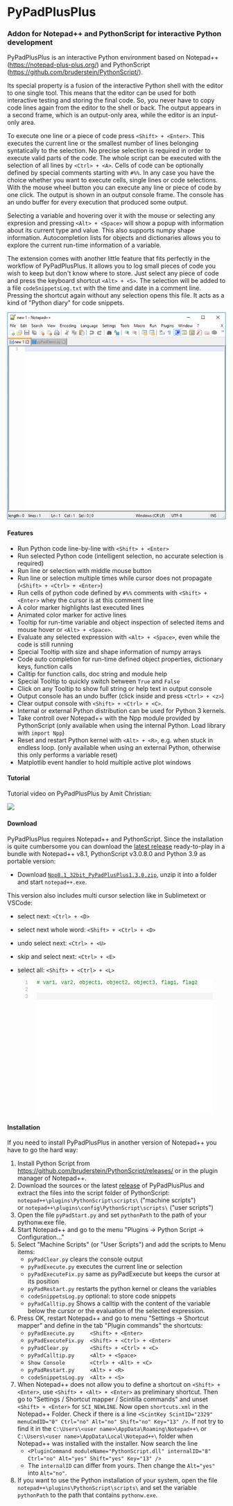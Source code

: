 # PyPadPlusPlus
### Addon for Notepad++ and PythonScript for interactive Python development

PyPadPlusPlus is an interactive Python environment based on Notepad++ (https://notepad-plus-plus.org/) and PythonScript (https://github.com/bruderstein/PythonScript/).

Its special property is a fusion of the interactive Python shell with the editor to one single tool. This means that the editor can be used for both interactive testing and storing the final code. So, you never have to copy code lines again from the editor to the shell or back. The output appears in a second frame, which is an output-only area, while the editor is an input-only area.

To execute one line or a piece of code press `<Shift> + <Enter>`. This executes the current line or the smallest number of lines belonging syntatically to the selection. No precise selection is required in order to execute valid parts of the code. The whole script can be executed with the selection of all lines by `<Ctrl> + <A>`. Cells of code can be optionally defined by special comments starting with `#%%`. In any case you have the choice whether you want to execute cells, single lines or code selections. With the mouse wheel button you can execute any line or piece of code by one click. The output is shown in an output console frame. The console has an undo buffer for every execution that produced some output.

Selecting a variable and hovering over it with the mouse or selecting any expresion and pressing `<Alt> + <Space>` will show a popup with information about its current type and value. This also supports numpy shape information. Autocompletion lists for objects and dictionaries allows you to explore the current run-time information of a variable.

The extension comes with another little feature that fits perfectly in the workflow of PyPadPlusPlus. It allows you to log small pieces of code you wish to keep but don't know where to store. Just select any piece of code and press the keyboard shortcut `<Alt> + <S>`. The selection will be added to a file `codeSnippetsLog.txt` with the time and date in a comment line. Pressing the shortcut again without any selection opens this file. It acts as a kind of "Python diary" for code snippets.

<img src="https://raw.githubusercontent.com/bitagoras/PyPadPlusPlus/master/demo/pyPadDemo.gif">

#### Features

* Run Python code line-by-line with `<Shift> + <Enter>`
* Run selected Python code (intelligent selection, no accurate selection is required)
* Run line or selection with middle mouse button
* Run line or selection multiple times while cursor does not propagate (`<Shift> + <Ctrl> + <Enter>`)
* Run cells of python code defined by `#%%` comments with `<Shift> + <Enter>` whey the cursor is at this comment line
* A color marker highlights last executed lines
* Animated color marker for active lines
* Tooltip for run-time variable and object inspection of selected items and mouse hover or `<Alt> + <Space>`.
* Evaluate any selected expression with `<Alt> + <Space>`, even while the code is still running
* Special Tooltip with size and shape information of numpy arrays
* Code auto completion for run-time defined object properties, dictionary keys, function calls
* Calltip for function calls, doc string and module help
* Special Tooltip to quickly switch between `True` and `False`
* Click on any Tooltip to show full string or help text in output console
* Output console has an undo buffer (click inside and press `<Ctrl> + <z>`)
* Clear output console with `<Shift> + <Ctrl> + <C>`.
* Internal or external Python distribution can be used for Python 3 kernels.
* Take controll over Notepad++ with the Npp module provided by PythonScript (only available when using the internal Python. Load library with `import Npp`)
* Reset and restart Python kernel with `<Alt> + <R>`, e.g. when stuck in endless loop. (only available when using an external Python, otherwise this only performs a variable reset)
* Matplotlib event handler to hold multiple active plot windows

#### Tutorial
Tutorial video on PyPadPlusPlus by Amit Christian:

<a href="https://youtu.be/qSwbavkYE3w"><img src="https://i.imgur.com/QAdLlON.png" width="400"></a>

#### Download

PyPadPlusPlus requires Notepad++ and PythonScript. Since the installation is quite cumbersome you can download the [latest release](https://github.com/bitagoras/PyPadPlusPlus/releases/latest) ready-to-play in a bundle with Notepad++ v8.1, PythonScript v3.0.8.0 and Python 3.9 as portable version:
* Download [`Npp8.1_32bit_PyPadPlusPlus1.3.0.zip`](https://github.com/bitagoras/PyPadPlusPlus/releases/download/v1.3.0/Npp8.1_32bit_PyPadPlusPlus1.3.0.zip), unzip it into a folder and start `notepad++.exe`.

This version also includes multi cursor selection like in Sublimetext or VSCode:
* select next: `<Ctrl> + <D>`
* select next whole word: `<Shift> + <Ctrl> + <D>`
* undo select next: `<Ctrl> + <U>`
* skip and select next: `<Ctrl> + <E>`
* select all: `<Shift> + <Ctrl> + <L>`

  <img src="https://raw.githubusercontent.com/bitagoras/PyPadPlusPlus/master/demo/multiedit.gif">

#### Installation

If you need to install PyPadPlusPlus in another version of Notepad++ you have to go the hard way:

1. Install Python Script from https://github.com/bruderstein/PythonScript/releases/ or in the plugin manager of Notepad++.
2. Download the sources or the latest [release](https://github.com/bitagoras/PyPadPlusPlus/releases) of PyPadPlusPlus and extract the files into the script folder of PythonScript:
  <br>`notepad++\plugins\PythonScript\scripts\` ("machine scripts")
  <br>or `notepad++\plugins\config\PythonScript\scripts\` ("user scripts")
3. Open the file `pyPadStart.py` and set `pythonPath` to the path of your pythonw.exe file.
4. Start Notepad++ and go to the menu "Plugins → Python Script → Configuration..."
5. Select "Machine Scripts" (or "User Scripts") and add the scripts to Menu items:
    * `pyPadClear.py` clears the console output
    * `pyPadExecute.py` executes the current line or selection
    * `pyPadExecuteFix.py` same as pyPadExecute but keeps the cursor at its position
    * `pyPadRestart.py`  restarts the python kernel or cleans the variables
    * `codeSnippetsLog.py`  optional: to store code snippets
    * `pyPadCalltip.py`     Shows a calltip with the content of the variable below the cursor or the evaluation of the selected expression.
6. Press OK, restart Notepad++ and go to menu "Settings → Shortcut mapper" and define in the tab "Plugin commands" the shortcuts:
    * `pyPadExecute.py     <Shift> + <Enter>`
    * `pyPadExecuteFix.py  <Shift> + <Ctrl> + <Enter>`
    * `pyPadClear.py       <Shift> + <Ctrl> + <C>`
    * `pyPadCalltip.py     <Alt> + <Space>`
    * `Show Console        <Ctrl> + <Alt> + <C>`
    * `pyPadRestart.py     <Alt> + <R>`
    * `codeSnippetsLog.py  <Alt> + <S>`
7. When Notepad++ does not allow you to define a shortcut on `<Shift> + <Enter>`, use `<Shift> + <Alt> + <Enter>` as preliminary shortcut. Then go to "Settings / Shortcut mapper / Scintilla commands" and unset `<Shift> + <Enter>` for `SCI_NEWLINE`. Now open `shortcuts.xml` in the Notepad++ Folder. Check if there is a line `<ScintKey ScintID="2329" menuCmdID="0" Ctrl="no" Alt="no" Shift="no" Key="13" />`. If not try to find it in the `C:\Users\<user name>\AppData\Roaming\Notepad++\` or  `C:\Users\<user name>\AppData\Local\Notepad++\` folder when Notepad++ was installed with the installer. Now search the line
    * `<PluginCommand moduleName="PythonScript.dll" internalID="8" Ctrl="no" Alt="yes" Shift="yes" Key="13" />`
    * The `internalID` can differ from yours. Then change the `Alt="yes"` into `Alt="no"`.
8. If you want to use the Python installation of your system, open the file
  `notepad++\plugins\PythonScript\scripts\` and set the variable `pythonPath` to the path that contains `pythonw.exe`.
